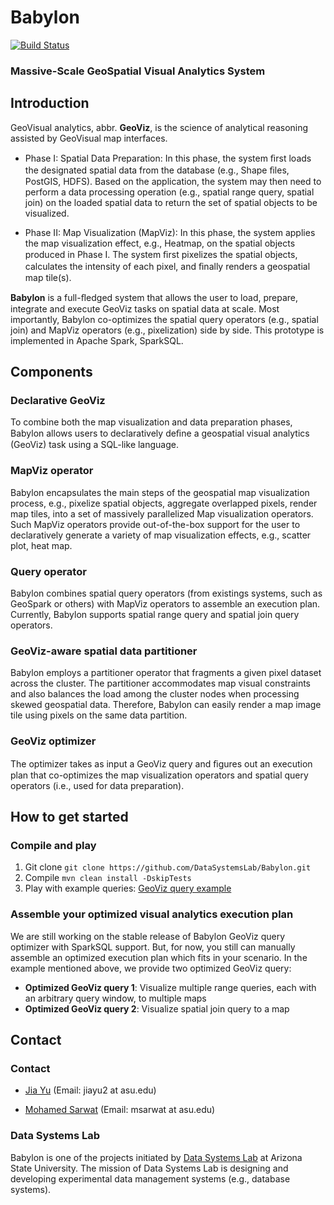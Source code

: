# Babylon 
[![Build Status](https://travis-ci.org/DataSystemsLab/Babylon.svg?branch=master)](https://travis-ci.org/DataSystemsLab/Babylon)
### Massive-Scale GeoSpatial Visual Analytics System

## Introduction
GeoVisual analytics, abbr. **GeoViz**, is the science of analytical reasoning assisted by GeoVisual map interfaces.

* Phase I: Spatial Data Preparation: In this phase, the system ﬁrst loads the designated spatial data from the database (e.g., Shape ﬁles, PostGIS, HDFS). Based on the application, the system may then need to perform a data processing operation (e.g., spatial range query, spatial join) on the loaded spatial data to return the set of spatial objects to be visualized.

* Phase II: Map Visualization (MapViz): In this phase, the system applies the map visualization effect, e.g., Heatmap, on the spatial objects produced in Phase I. The system ﬁrst pixelizes the spatial objects, calculates the intensity of each pixel, and ﬁnally renders a geospatial map tile(s).

**Babylon** is a full-ﬂedged system that allows the user to load, prepare, integrate and execute GeoViz tasks on spatial data at scale. Most importantly, Babylon co-optimizes the spatial query operators (e.g., spatial join) and MapViz operators (e.g., pixelization) side by side. This prototype is implemented in Apache Spark, SparkSQL.

## Components
### Declarative GeoViz
To combine both the map visualization and data preparation phases, Babylon allows users to declaratively deﬁne a geospatial visual analytics (GeoViz) task using a SQL-like language.
### MapViz operator
Babylon encapsulates the main steps of the geospatial map visualization process, e.g., pixelize spatial objects, aggregate overlapped pixels, render map tiles, into a set of massively parallelized Map visualization operators. Such MapViz operators provide out-of-the-box support for the user to declaratively generate a variety of map visualization effects, e.g., scatter plot, heat map.

### Query operator
Babylon combines spatial query operators (from existings systems, such as GeoSpark or others) with MapViz operators to assemble an execution plan. Currently, Babylon supports spatial range query and spatial join query operators.

### GeoViz-aware spatial data partitioner
Babylon employs a partitioner operator that fragments a given pixel dataset across the cluster. The partitioner accommodates map visual constraints and also balances the load among the cluster nodes when processing skewed geospatial data. Therefore, Babylon can easily render a map image tile using pixels on the same data partition.

### GeoViz optimizer
The optimizer takes as input a GeoViz query and ﬁgures out an execution plan that co-optimizes the map visualization operators and spatial query operators (i.e., used for data preparation).

## How to get started

### Compile and play

1. Git clone ```git clone https://github.com/DataSystemsLab/Babylon.git```
2. Compile ```mvn clean install -DskipTests```
3. Play with example queries: [GeoViz query example](https://github.com/DataSystemsLab/Babylon/blob/master/src/test/java/org/datasyslab/babylon/TestGeovizQuery.java)

### Assemble your optimized visual analytics execution plan
We are still working on the stable release of Babylon GeoViz query optimizer with SparkSQL support. But, for now, you still can manually assemble an optimized execution plan which fits in your scenario. In the example mentioned above, we provide two optimized GeoViz query:

* **Optimized GeoViz query 1**: Visualize multiple range queries, each with an arbitrary query window, to multiple maps
* **Optimized GeoViz query 2**: Visualize spatial join query to a map

## Contact


### Contact
* [Jia Yu](http://www.public.asu.edu/~jiayu2/) (Email: jiayu2 at asu.edu)

* [Mohamed Sarwat](http://faculty.engineering.asu.edu/sarwat/) (Email: msarwat at asu.edu)


### Data Systems Lab
Babylon is one of the projects initiated by [Data Systems Lab](http://www.datasyslab.org/) at Arizona State University. The mission of Data Systems Lab is designing and developing experimental data management systems (e.g., database systems).
